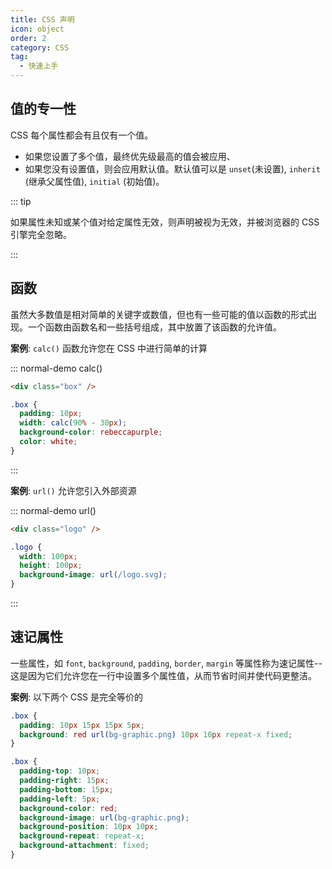 ```yaml
---
title: CSS 声明
icon: object
order: 2
category: CSS
tag:
  - 快速上手
---
```


## 值的专一性

CSS 每个属性都会有且仅有一个值。

- 如果您设置了多个值，最终优先级最高的值会被应用、
- 如果您没有设置值，则会应用默认值。默认值可以是 `unset`(未设置), `inherit` (继承父属性值), `initial` (初始值)。

::: tip

如果属性未知或某个值对给定属性无效，则声明被视为无效，并被浏览器的 CSS 引擎完全忽略。

:::

## 函数

虽然大多数值是相对简单的关键字或数值，但也有一些可能的值以函数的形式出现。一个函数由函数名和一些括号组成，其中放置了该函数的允许值。

**案例**: `calc()` 函数允许您在 CSS 中进行简单的计算

::: normal-demo calc()

```html
<div class="box" />
```

```css
.box {
  padding: 10px;
  width: calc(90% - 30px);
  background-color: rebeccapurple;
  color: white;
}
```

:::

**案例**: `url()` 允许您引入外部资源

::: normal-demo url()

```html
<div class="logo" />
```

```css
.logo {
  width: 100px;
  height: 100px;
  background-image: url(/logo.svg);
}
```

:::

## 速记属性

一些属性，如 `font`, `background`, `padding`, `border`, `margin` 等属性称为速记属性--这是因为它们允许您在一行中设置多个属性值，从而节省时间并使代码更整洁。

**案例**: 以下两个 CSS 是完全等价的

```css
.box {
  padding: 10px 15px 15px 5px;
  background: red url(bg-graphic.png) 10px 10px repeat-x fixed;
}
```

```css
.box {
  padding-top: 10px;
  padding-right: 15px;
  padding-bottom: 15px;
  padding-left: 5px;
  background-color: red;
  background-image: url(bg-graphic.png);
  background-position: 10px 10px;
  background-repeat: repeat-x;
  background-attachment: fixed;
}
```
